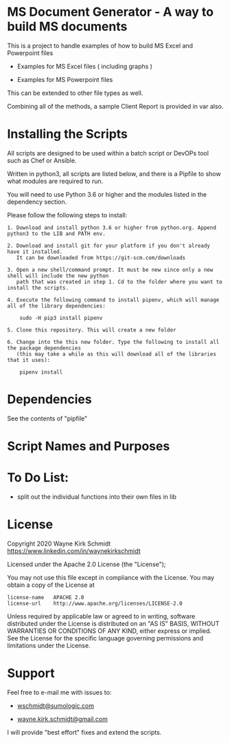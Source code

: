 
MS Document Generator - A way to build MS documents
===================================================

This is a project to handle examples of how to build MS Excel and Powerpoint files

* Examples for MS Excel files ( including graphs ) 

* Examples for MS Powerpoint files

This can be extended to other file types as well. 

Combining all of the methods, a sample Client Report is provided in var also.

Installing the Scripts
=======================

All scripts are designed to be used within a batch script or DevOPs tool such as Chef or Ansible.

Written in python3, all scripts are listed below, and there is a Pipfile to show what modules are required to run.

You will need to use Python 3.6 or higher and the modules listed in the dependency section.  

Please follow the following steps to install:

    1. Download and install python 3.6 or higher from python.org. Append python3 to the LIB and PATH env.

    2. Download and install git for your platform if you don't already have it installed.
       It can be downloaded from https://git-scm.com/downloads
    
    3. Open a new shell/command prompt. It must be new since only a new shell will include the new python 
       path that was created in step 1. Cd to the folder where you want to install the scripts.
    
    4. Execute the following command to install pipenv, which will manage all of the library dependencies:
    
        sudo -H pip3 install pipenv 

    5. Clone this repository. This will create a new folder 

    6. Change into the this new folder. Type the following to install all the package dependencies 
       (this may take a while as this will download all of the libraries that it uses):

        pipenv install
        
Dependencies
============

See the contents of "pipfile"

Script Names and Purposes
=========================

To Do List:
===========

* split out the individual functions into their own files in lib

License
=======

Copyright 2020 Wayne Kirk Schmidt
https://www.linkedin.com/in/waynekirkschmidt

Licensed under the Apache 2.0 License (the "License");

You may not use this file except in compliance with the License.
You may obtain a copy of the License at

    license-name   APACHE 2.0
    license-url    http://www.apache.org/licenses/LICENSE-2.0

Unless required by applicable law or agreed to in writing, software
distributed under the License is distributed on an "AS IS" BASIS,
WITHOUT WARRANTIES OR CONDITIONS OF ANY KIND, either express or implied.
See the License for the specific language governing permissions and
limitations under the License.

Support
=======

Feel free to e-mail me with issues to: 

*    wschmidt@sumologic.com

*    wayne.kirk.schmidt@gmail.com

I will provide "best effort" fixes and extend the scripts.

